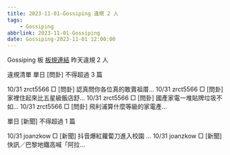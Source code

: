 ```yaml
---
title: 2023-11-01-Gossiping 違規 2 人
tags:
    - Gossiping
abbrlink: 2023-11-01-Gossiping
date: Gossiping-2023-11-01 12:00:00
---
```

Gossiping 板 [板規連結](https://www.ptt.cc/bbs/Gossiping/M.1637425085.A.07D.html)
昨天違規 2 人
<!-- more -->

違規清單
單日 [問卦] 不得超過 3 篇

10/31 zrct5566 □ [問卦] 認真問你各位真的敢賣祖厝…
10/31 zrct5566 □ [問卦] 家裡住起來比五星級飯店舒…
10/31 zrct5566 □ [問卦] 國產家電一堆貼牌垃圾不如…
10/31 zrct5566 □ [問卦] 飛利浦算什麼等級的家電產…

單日 [新聞] 不得超過 1 篇

10/31 joanzkow □ [新聞] 抖音爆紅蘿蔔刀進入校園 …
10/31 joanzkow □ [新聞] 快訊／巴黎地鐵高喊「阿拉…